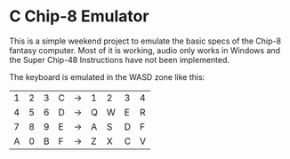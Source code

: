 # C Chip-8 Emulator
This is a simple weekend project to emulate the basic specs of the Chip-8 fantasy computer.
Most of it is working, audio only works in Windows and the Super Chip-48 Instructions have not been implemented.

The keyboard is emulated in the WASD zone like this:

|   |   |   |   |    |   |   |   |   |
|---|---|---|---|----|---|---|---|---|
| 1 | 2 | 3 | C | -> | 1 | 2 | 3 | 4 |
| 4 | 5 | 6 | D | -> | Q | W | E | R |
| 7 | 8 | 9 | E | -> | A | S | D | F |
| A | 0 | B | F | -> | Z | X | C | V |
